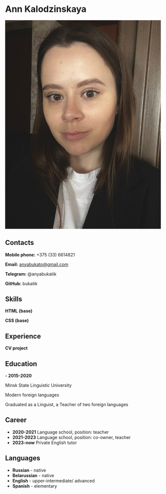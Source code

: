 # Ann Kalodzinskaya 

![photo](picture.jpg)

## Contacts

**Mobile phone:** +375 (33) 6614821

**Email:** anyabukato@gmail.com

**Telegram:** @anyabukatik

**GitHub:** bukatik

## Skills

**HTML (base)**

**CSS (base)**

## Experience

**CV project**

## Education

**- 2015-2020**

Minsk State Linguistic University

Modern foreign languages

Graduated as a Linguist, a Teacher of two foreign languages

## Career

* **2020-2021** Language school, position: teacher
* **2021-2023** Language school, position: co-owner, teacher
* **2023-now** Private English tutor

## Languages

* **Russian** - native
* **Belarussian** - native
* **English** - upper-intermediate/ advanced
* **Spanish** - elementary